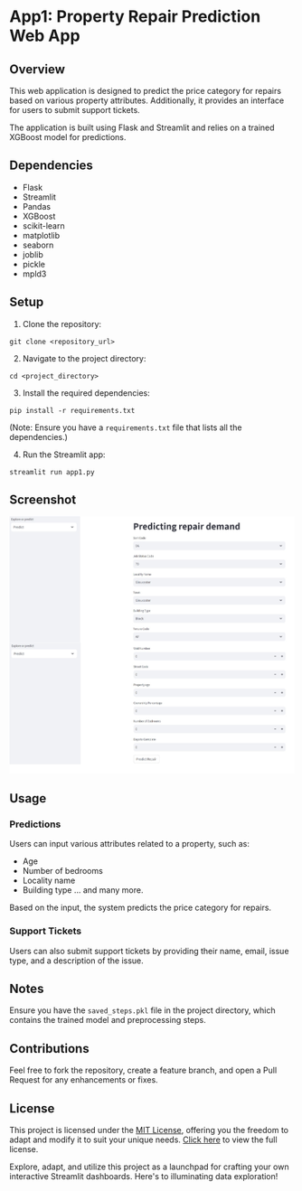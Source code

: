 
# App1: Property Repair Prediction Web App

## Overview

This web application is designed to predict the price category for repairs based on various property attributes. Additionally, it provides an interface for users to submit support tickets.

The application is built using Flask and Streamlit and relies on a trained XGBoost model for predictions.

## Dependencies

- Flask
- Streamlit
- Pandas
- XGBoost
- scikit-learn
- matplotlib
- seaborn
- joblib
- pickle
- mpld3

## Setup

1. Clone the repository:
```
git clone <repository_url>
```

2. Navigate to the project directory:
```
cd <project_directory>
```

3. Install the required dependencies:
```
pip install -r requirements.txt
```
(Note: Ensure you have a `requirements.txt` file that lists all the dependencies.)

4. Run the Streamlit app:
```
streamlit run app1.py
```

## Screenshot
![Predict page Screenshot](/demo.JPG?raw=true "Login Form")

## Usage

### Predictions

Users can input various attributes related to a property, such as:
- Age
- Number of bedrooms
- Locality name
- Building type
... and many more.

Based on the input, the system predicts the price category for repairs.

### Support Tickets

Users can also submit support tickets by providing their name, email, issue type, and a description of the issue.

## Notes

Ensure you have the `saved_steps.pkl` file in the project directory, which contains the trained model and preprocessing steps.

## Contributions

Feel free to fork the repository, create a feature branch, and open a Pull Request for any enhancements or fixes.

## License

This project is licensed under the [MIT License](LICENSE), offering you the freedom to adapt and modify it to suit your unique needs. [Click here](LICENSE) to view the full license.

Explore, adapt, and utilize this project as a launchpad for crafting your own interactive Streamlit dashboards. Here's to illuminating data exploration!
